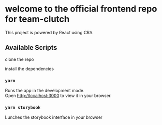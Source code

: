 # welcome to the official frontend repo for team-clutch

This project is powered by React using CRA

## Available Scripts

clone the repo

install the dependencies

### `yarn `

Runs the app in the development mode.\
Open [http://localhost:3000](http://localhost:3000) to view it in your browser.


### `yarn storybook`
Lunches the storybook interface in your browser
